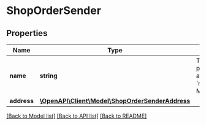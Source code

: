 # ShopOrderSender

## Properties
Name | Type | Description | Notes
------------ | ------------- | ------------- | -------------
**name** | **string** | The name of the party that shipped an order.  Example: &#x60;name:\&quot;A&#39;dam Mac Tosch\&quot;&#x60; | [optional] 
**address** | [**\OpenAPI\Client\Model\ShopOrderSenderAddress**](ShopOrderSenderAddress.md) |  | 

[[Back to Model list]](../README.md#documentation-for-models) [[Back to API list]](../README.md#documentation-for-api-endpoints) [[Back to README]](../README.md)


